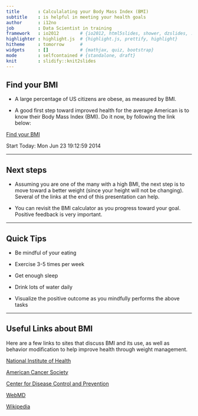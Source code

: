 ```yaml
---
title       : Calculalating your Body Mass Index (BMI)
subtitle    : is helpful in meeting your health goals
author      : i12no
job         : Data Scientist in training
framework   : io2012        # {io2012, html5slides, shower, dzslides, ...}
highlighter : highlight.js  # {highlight.js, prettify, highlight}
hitheme     : tomorrow      # 
widgets     : []            # {mathjax, quiz, bootstrap}
mode        : selfcontained # {standalone, draft}
knit        : slidify::knit2slides
---
```


## Find your BMI

- A large percentage of US citizens are obese, as measured by BMI.

- A good first step toward improved health for the average American is to know their Body Mass Index (BMI). Do it now, by following the link below:

[Find your BMI](https://i12no.shinyapps.io/Project/)

Start Today: Mon Jun 23 19:12:59 2014

---
## Next steps

- Assuming you are one of the many with a high BMI, the next step is to move toward a better weight (since your height will not be changing). Several of the links at the end of this presentation can help.

- You can revisit the BMI calculator as you progress toward your goal. Positive feedback is very important.

---
## Quick Tips

- Be mindful of your eating

- Exercise 3-5 times per week

- Get enough sleep

- Drink lots of water daily

- Visualize the positive outcome as you mindfully performs the above tasks

---
## Useful Links about BMI
Here are a few links to sites that discuss BMI and its use, as well as behavior modification to help improve health through weight management.

[National Institute of Health](http://www.nhlbi.nih.gov/guidelines/obesity/BMI/bmicalc.htm)

[American Cancer Society](http://www.cancer.org/cancer/cancercauses/dietandphysicalactivity/bodyweightandcancerrisk/body-weight-and-cancer-risk-adult-bmi)

[Center for Disease Control and Prevention](http://www.cdc.gov/healthyweight/assessing/bmi/adult_bmi/index.html?s_cid=tw_ob064)

[WebMD](http://www.webmd.com/diet/bmi-directory)

[Wikipedia](http://en.wikipedia.org/wiki/Body_mass_index)
